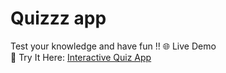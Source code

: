 # Quizzz app
Test your knowledge and have fun !!
 🌐 Live Demo  
🔗 Try It Here: [Interactive Quiz App](https://sanmathiv.github.io/Quizzz/)
